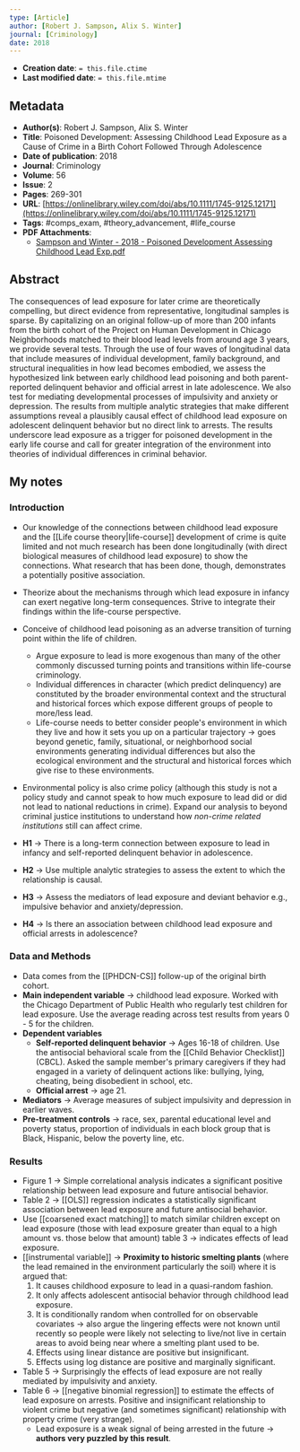 ```yaml
---
type: [Article]
author: [Robert J. Sampson, Alix S. Winter]
journal: [Criminology]
date: 2018
---
```


* **Creation date**: `= this.file.ctime`
* **Last modified date**: `= this.file.mtime`

## Metadata

* **Author(s)**: Robert J. Sampson, Alix S. Winter
* **Title**: Poisoned Development: Assessing Childhood Lead Exposure as a Cause of Crime in a Birth Cohort Followed Through Adolescence
* **Date of publication**: 2018
* **Journal**: Criminology
* **Volume**: 56
* **Issue**: 2
* **Pages**: 269-301
* **URL**: [https://onlinelibrary.wiley.com/doi/abs/10.1111/1745-9125.12171](https://onlinelibrary.wiley.com/doi/abs/10.1111/1745-9125.12171)
* **Tags**: #comps_exam, #theory_advancement, #life_course
* **PDF Attachments**:
  * [Sampson and Winter - 2018 - Poisoned Development Assessing Childhood Lead Exp.pdf](zotero://open-pdf/library/items/9DPJSCHB)

## Abstract

The consequences of lead exposure for later crime are theoretically compelling, but direct evidence from representative, longitudinal samples is sparse. By capitalizing on an original follow-up of more than 200 infants from the birth cohort of the Project on Human Development in Chicago Neighborhoods matched to their blood lead levels from around age 3 years, we provide several tests. Through the use of four waves of longitudinal data that include measures of individual development, family background, and structural inequalities in how lead becomes embodied, we assess the hypothesized link between early childhood lead poisoning and both parent-reported delinquent behavior and official arrest in late adolescence. We also test for mediating developmental processes of impulsivity and anxiety or depression. The results from multiple analytic strategies that make different assumptions reveal a plausibly causal effect of childhood lead exposure on adolescent delinquent behavior but no direct link to arrests. The results underscore lead exposure as a trigger for poisoned development in the early life course and call for greater integration of the environment into theories of individual differences in criminal behavior.

## My notes

### Introduction

* Our knowledge of the connections between childhood lead exposure and the [[Life course theory|life-course]] development of crime is quite limited and not much research has been done longitudinally (with direct biological measures of childhood lead exposure) to show the connections. What research that has been done, though, demonstrates a potentially positive association.
  
* Theorize about the mechanisms through which lead exposure in infancy can exert negative long-term consequences. Strive to integrate their findings within the life-course perspective.
  
* Conceive of childhood lead poisoning as an adverse transition of turning point within the life of children.
	* Argue exposure to lead is more exogenous than many of the other commonly discussed turning points and transitions within life-course criminology.
	* Individual differences in character (which predict delinquency) are constituted by the broader environmental context and the structural and historical forces which expose different groups of people to more/less lead.
	* Life-course needs to better consider people's environment in which they live and how it sets you up on a particular trajectory -> goes beyond genetic, family, situational, or neighborhood social environments generating individual differences but also the ecological environment and the structural and historical forces which give rise to these environments.
	  
* Environmental policy is also crime policy (although this study is not a policy study and cannot speak to how much exposure to lead did or did not lead to national reductions in crime). Expand our analysis to beyond criminal justice institutions to understand how *non-crime related institutions* still can affect crime.
	  
* **H1** -> There is a long-term connection between exposure to lead in infancy and self-reported delinquent behavior in adolescence.
* **H2** -> Use multiple analytic strategies to assess the extent to which the relationship is causal.
* **H3** -> Assess the mediators of lead exposure and deviant behavior e.g., impulsive behavior and anxiety/depression.
* **H4** -> Is there an association between childhood lead exposure and official arrests in adolescence?

### Data and Methods

* Data comes from the [[PHDCN-CS]] follow-up of the original birth cohort.
* **Main independent variable** -> childhood lead exposure. Worked with the Chicago Department of Public Health who regularly test children for lead exposure. Use the average reading across test results from years 0 - 5 for the children.
* **Dependent variables**
	* **Self-reported delinquent behavior** -> Ages 16-18 of children. Use the antisocial behavioral scale from the [[Child Behavior Checklist]] (CBCL). Asked the sample member's primary caregivers if they had engaged in a variety of delinquent actions like: bullying, lying, cheating, being disobedient in school, etc.
	* **Official arrest** -> age 21.
* **Mediators** -> Average measures of subject impulsivity and depression in earlier waves.
* **Pre-treatment controls** -> race, sex, parental educational level and poverty status, proportion of individuals in each block group that is Black, Hispanic, below the poverty line, etc.

### Results

* Figure 1 -> Simple correlational analysis indicates a significant positive relationship between lead exposure and future antisocial behavior.
* Table 2 -> [[OLS]] regression indicates a statistically significant association between lead exposure and future antisocial behavior.
* Use [[coarsened exact matching]] to match similar children except on lead exposure (those with lead exposure greater than equal to a high amount vs. those below that amount) table 3 -> indicates effects of lead exposure.
* [[instrumental variable]] -> **Proximity to historic smelting plants** (where the lead remained in the environment particularly the soil) where it is argued that:
	1) It causes childhood exposure to lead in a quasi-random fashion.
	2) It only affects adolescent antisocial behavior through childhood lead exposure.
	3) It is conditionally random when controlled for on observable covariates -> also argue the lingering effects were not known until recently so people were likely not selecting to live/not live in certain areas to avoid being near where a smelting plant used to be.
	4) Effects using linear distance are positive but insignificant.
	5) Effects using log distance are positive and marginally significant.
* Table 5 -> Surprisingly the effects of lead exposure are not really mediated by impulsivity and anxiety.
* Table 6 -> [[negative binomial regression]] to estimate the effects of lead exposure on arrests. Positive and insignificant relationship to violent crime but negative (and sometimes significant) relationship with property crime (very strange).
	* Lead exposure is a weak signal of being arrested in the future -> **authors very puzzled by this result**.